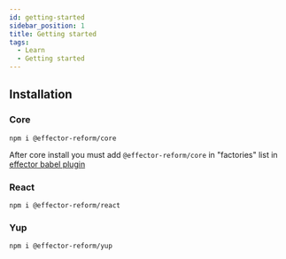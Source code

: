 ```yaml
---
id: getting-started
sidebar_position: 1
title: Getting started
tags:
  - Learn
  - Getting started
---
```


## Installation

### Core

```
npm i @effector-reform/core
```

After core install you must add `@effector-reform/core` in "factories" list in
[effector babel plugin](https://effector.dev/en/api/effector/babel-plugin/#factories)

### React

```
npm i @effector-reform/react
```

### Yup

```
npm i @effector-reform/yup
```